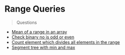 # Range Queries
> Questions
* [Mean of a range in an array](https://www.geeksforgeeks.org/mean-range-array/)
* [Check binary no is odd or even](https://www.geeksforgeeks.org/check-binary-array-number-represented-subarray-odd-even/)
* [Count element which divides all elements in the range](https://www.geeksforgeeks.org/count-elements-which-divide-all-numbers-in-range-l-r/)
* [Segment tree with min and max](https://www.geeksforgeeks.org/min-max-range-queries-array/)